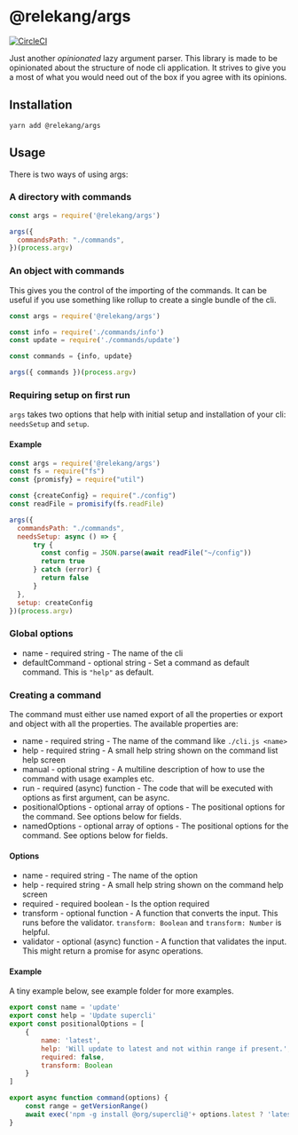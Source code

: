 # @relekang/args

[![CircleCI](https://circleci.com/gh/relekang/args/tree/master.svg?style=svg)](https://circleci.com/gh/relekang/args/tree/master)

Just another _opinionated_ lazy argument parser. This library is made to be
opinionated about the structure of node cli application. It strives to give
you a most of what you would need out of the box if you agree with its opinions.

## Installation

```
yarn add @relekang/args
```

## Usage

There is two ways of using args:


### A directory with commands

```javascript
const args = require('@relekang/args')

args({
  commandsPath: "./commands",
})(process.argv)
```

### An object with commands

This gives you the control of the importing of the commands. It can
be useful if you use something like rollup to create a single bundle 
of the cli.

```javascript
const args = require('@relekang/args')

const info = require('./commands/info')
const update = require('./commands/update')

const commands = {info, update}

args({ commands })(process.argv)
```

### Requiring setup on first run

`args` takes two options that help with initial setup and installation
of your cli: `needsSetup` and `setup`.

#### Example

```javascript
const args = require('@relekang/args')
const fs = require("fs")
const {promisfy} = require("util")

const {createConfig} = require("./config")
const readFile = promisify(fs.readFile)

args({
  commandsPath: "./commands",
  needsSetup: async () => {
      try {
        const config = JSON.parse(await readFile("~/config"))
        return true
      } catch (error) {
        return false
      }
  },
  setup: createConfig
})(process.argv)

````

### Global options 
* name - required string - The name of the cli
* defaultCommand - optional string - Set a command as default command. This is `"help"` as default.

### Creating a command

The command must either use named export of all the properties or 
export and object with all the properties. The available properties are:

* name - required string - The name of the command like `./cli.js <name>`
* help - required string - A small help string shown on the command list help screen
* manual - optional string - A multiline description of how to use the command with usage examples etc.
* run - required (async) function - The code that will be executed with options as first argument, can be async.
* positionalOptions - optional array of options - The positional options for the command. See options below for fields.
* namedOptions - optional array of options - The positional options for the command. See options below for fields.

#### Options
* name - required string - The name of the option
* help - required string - A small help string shown on the command help screen
* required - required boolean - Is the option required
* transform - optional function - A function that converts the input. This runs before the validator. `transform: Boolean` and `transform: Number` is helpful.
* validator - optional (async) function - A function that validates the input. This might return a promise for async operations.

#### Example

A tiny example below, see example folder for more examples.

```javascript
export const name = 'update'
export const help = 'Update supercli'
export const positionalOptions = [
    {
        name: 'latest', 
        help: 'Will update to latest and not within range if present.', 
        required: false, 
        transform: Boolean
    }
]

export async function command(options) {
    const range = getVersionRange()
    await exec('npm -g install @org/supercli@'+ options.latest ? 'latest' : range)
}
